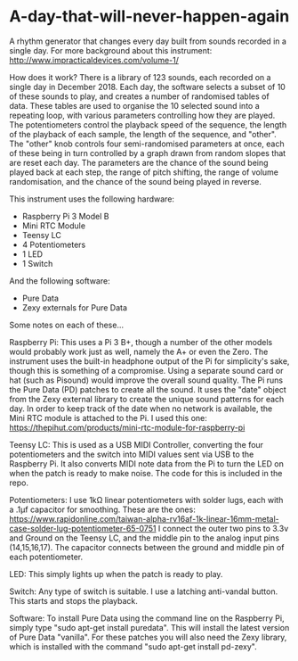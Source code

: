# A-day-that-will-never-happen-again
A rhythm generator that changes every day built from sounds recorded in a single day.
For more background about this instrument: http://www.impracticaldevices.com/volume-1/

How does it work?
There is a library of 123 sounds, each recorded on a single day in December 2018.
Each day, the software selects a subset of 10 of these sounds to play, and creates a number of randomised tables of data.
These tables are used to organise the 10 selected sound into a repeating loop, with various parameters controlling how they are played.
The potentiometers control the playback speed of the sequence, the length of the playback of each sample, the length of the sequence, and "other".
The "other" knob controls four semi-randomised parameters at once, each of these being in turn controlled by a graph drawn from random slopes that
are reset each day. The parameters are the chance of the sound being played back at each step, the range of pitch shifting, the range of volume randomisation,
and the chance of the sound being played in reverse.

This instrument uses the following hardware:
- Raspberry Pi 3 Model B
- Mini RTC Module
- Teensy LC 
- 4 Potentiometers
- 1 LED
- 1 Switch

And the following software:
- Pure Data
- Zexy externals for Pure Data

Some notes on each of these...

Raspberry Pi:
This uses a Pi 3 B+, though a number of the other models would probably work just as well, namely the A+ or even the Zero. 
The instrument uses the built-in headphone output of the Pi for simplicity's sake, though this is something of a compromise. 
Using a separate sound card or hat (such as Pisound) would improve the overall sound quality.
The Pi runs the Pure Data (PD) patches to create all the sound. It uses the "date" object from the Zexy external library to
create the unique sound patterns for each day.
In order to keep track of the date when no network is available, the Mini RTC module is attached to the Pi. I used this one:
https://thepihut.com/products/mini-rtc-module-for-raspberry-pi

Teensy LC:
This is used as a USB MIDI Controller, converting the four potentiometers and the switch into MIDI values sent via USB to the Raspberry Pi.
It also converts MIDI note data from the Pi to turn the LED on when the patch is ready to make noise. The code for this is included in the repo.

Potentiometers:
I use 1kΩ linear potentiometers with solder lugs, each with a .1µf capacitor for smoothing. These are the ones:
https://www.rapidonline.com/taiwan-alpha-rv16af-1k-linear-16mm-metal-case-solder-lug-potentiometer-65-0751
I connect the outer two pins to 3.3v and Ground on the Teensy LC, and the middle pin to the analog input pins (14,15,16,17).
The capacitor connects between the ground and middle pin of each potentiometer. 

LED:
This simply lights up when the patch is ready to play. 

Switch:
Any type of switch is suitable. I use a latching anti-vandal button. This starts and stops the playback.

Software:
To install Pure Data using the command line on the Raspberry Pi, simply type "sudo apt-get install puredata". 
This will install the latest version of Pure Data "vanilla". 
For these patches you will also need the Zexy library, which is installed with the command "sudo apt-get install pd-zexy".
